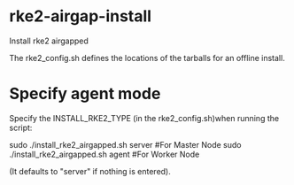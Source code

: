 # rke2-airgap-install
Install rke2 airgapped

The rke2_config.sh defines the locations of the tarballs for an offline install. 


# Specify agent mode

Specify the INSTALL_RKE2_TYPE (in the rke2_config.sh)when running the script:

sudo ./install_rke2_airgapped.sh server  #For Master Node
sudo ./install_rke2_airgapped.sh agent   #For Worker Node

(It defaults to "server" if nothing is entered).
